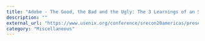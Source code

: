 ```yaml
---
title: "Adobe - The Good, the Bad and the Ugly: The 3 Learnings of an SRE"
description: ""
external_url: "https://www.usenix.org/conference/srecon20americas/presentation/charagondla"
category: "Miscellaneous"
---
```

